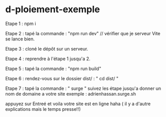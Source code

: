 # d-ploiement-exemple

Etape 1 : npm i

Etape 2 :  tapé la commande : "npm run dev" // vérifier que je serveur Vite se lance bien.

Etape 3 : cloné le dépôt sur un serveur.

Etape 4 : reprendre à l'étape 1 jusqu'a 2.

Etape 5 : tapé la commande : "npm run build"

Etape 6 : rendez-vous sur le dossier dist/  : " cd dist/ "

Etape 7 : tapé la commande : " surge "
 suivez les étape jusqu'a donner un nom de domaine a votre site  exemple : adrienhassan.surge.sh

appuyez sur Entreé et voila votre site est en ligne haha ( il y a d'autre explications mais le temps presse!!)
